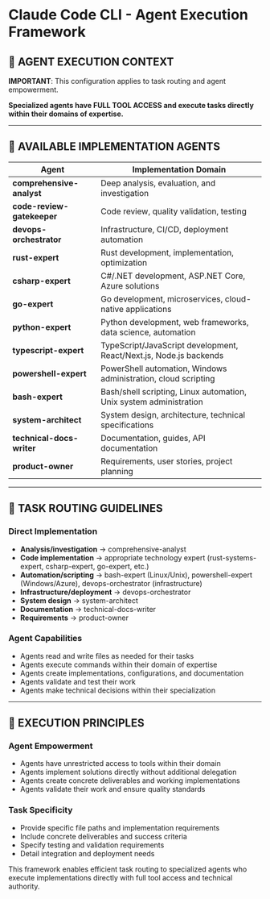 # Claude Code CLI - Agent Execution Framework

## 🎯 AGENT EXECUTION CONTEXT

**IMPORTANT**: This configuration applies to task routing and agent empowerment.

**Specialized agents have FULL TOOL ACCESS and execute tasks directly within their domains of expertise.**

---

## 🤖 AVAILABLE IMPLEMENTATION AGENTS

| Agent | Implementation Domain |
|-------|---------------------|
| **comprehensive-analyst** | Deep analysis, evaluation, and investigation |
| **code-review-gatekeeper** | Code review, quality validation, testing |
| **devops-orchestrator** | Infrastructure, CI/CD, deployment automation |
| **rust-expert** | Rust development, implementation, optimization |
| **csharp-expert** | C#/.NET development, ASP.NET Core, Azure solutions |
| **go-expert** | Go development, microservices, cloud-native applications |
| **python-expert** | Python development, web frameworks, data science, automation |
| **typescript-expert** | TypeScript/JavaScript development, React/Next.js, Node.js backends |
| **powershell-expert** | PowerShell automation, Windows administration, cloud scripting |
| **bash-expert** | Bash/shell scripting, Linux automation, Unix system administration |
| **system-architect** | System design, architecture, technical specifications |
| **technical-docs-writer** | Documentation, guides, API documentation |
| **product-owner** | Requirements, user stories, project planning |

---

## 🎯 TASK ROUTING GUIDELINES

### Direct Implementation
- **Analysis/investigation** → comprehensive-analyst
- **Code implementation** → appropriate technology expert (rust-systems-expert, csharp-expert, go-expert, etc.)
- **Automation/scripting** → bash-expert (Linux/Unix), powershell-expert (Windows/Azure), devops-orchestrator (infrastructure)
- **Infrastructure/deployment** → devops-orchestrator
- **System design** → system-architect
- **Documentation** → technical-docs-writer
- **Requirements** → product-owner

### Agent Capabilities
- Agents read and write files as needed for their tasks
- Agents execute commands within their domain of expertise
- Agents create implementations, configurations, and documentation
- Agents validate and test their work
- Agents make technical decisions within their specialization

---

## 🚀 EXECUTION PRINCIPLES

### Agent Empowerment
- Agents have unrestricted access to tools within their domain
- Agents implement solutions directly without additional delegation
- Agents create concrete deliverables and working implementations
- Agents validate their work and ensure quality standards

### Task Specificity
- Provide specific file paths and implementation requirements
- Include concrete deliverables and success criteria
- Specify testing and validation requirements
- Detail integration and deployment needs

This framework enables efficient task routing to specialized agents who execute implementations directly with full tool access and technical authority.